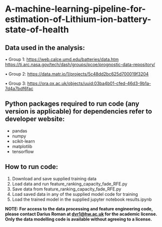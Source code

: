 # A-machine-learning-pipeline-for-estimation-of-Lithium-ion-battery-state-of-health

## Data used in the analysis:

• Group 1:
  https://web.calce.umd.edu/batteries/data.htm
  https://ti.arc.nasa.gov/tech/dash/groups/pcoe/prognostic-data-repository/

• Group 2:
  https://data.matr.io/1/projects/5c48dd2bc625d700019f3204

• Group 3:
  https://ora.ox.ac.uk/objects/uuid:03ba4b01-cfed-46d3-9b1a-7d4a7bdf6fac

## Python packages required to run code (any version is applicable) for dependencies refer to developer website:
- pandas
- numpy 
- scikit-learn
- matplotlib
- tensorflow 

## How to run code:
1. Download and save supplied training data
2. Load data and run feature_ranking_capacity_fade_RFE.py
3. Save data from feature_ranking_capacity_fade_RFE.py
4. Load saved data in any of the supplied model code for training
5. Load the trained model in the supplied jupyter notebook results.ipynb

**NOTE: For access to the data processing and feature engineering code, please contact Darius Roman at dvr1@hw.ac.uk for the academic license. Only the data modelling code is available without agreeing to a license.**
